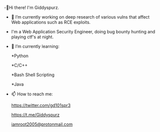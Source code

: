  
  -👋Hi there! I'm Giddyspurz.

- 🔭 I’m currently working on deep research of various vulns that affect Web applications such as RCE exploits.
 
- I'm a Web Application Security Engineer, doing bug bounty hunting and playing ctf's at night.

- 🌱 I’m currently learning:
    
    *Python
    
    *C/C++
    
    *Bash Shell Scripting
    
    *Java
    
- 📫 How to reach me:
 
    https://twitter.com/gd101spr3
    
    https://t.me/Giddyspurz
    
    iamroot2005@protonmail.com

